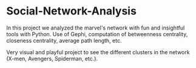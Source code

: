 # Social-Network-Analysis

In this project we analyzed the marvel's network with fun and insightful tools with Python. 
Use of Gephi, computation of betweenness centrality, closeness centrality, average path length, etc.

Very visual and playful project to see the different clusters in the network (X-men, Avengers, Spiderman, etc.).
